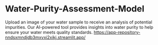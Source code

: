 # Water-Purity-Assessment-Model
Upload an image of your water sample to receive an analysis of potential impurities. Our AI-powered tool provides insights into water purity to help ensure your water meets quality standards. 
https://app-repository-nndsxmndjdb3mxvxi2xikj.streamlit.app/
